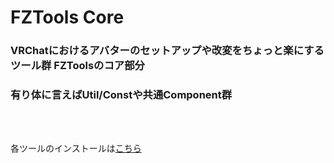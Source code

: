 # FZTools Core

### VRChatにおけるアバターのセットアップや改変をちょっと楽にするツール群 FZToolsのコア部分
### 有り体に言えばUtil/Constや共通Component群
<br>
<br>

各ツールのインストールは[こちら](vcc://vpm/addRepo?url=https://gfool6.github.io/vpm-repos/vpm-list.json)

<br>
<br>

